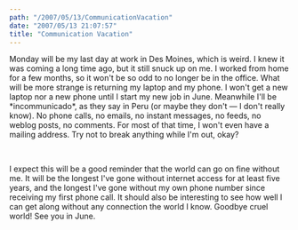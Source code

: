 ```yaml
---
path: "/2007/05/13/CommunicationVacation" 
date: "2007/05/13 21:07:57" 
title: "Communication Vacation" 
---
```

<p>Monday will be my last day at work in Des Moines, which is weird. I knew it was coming a long time ago, but it still snuck up on me. I worked from home for a few months, so it won't be so odd to no longer be in the office. What will be more strange is returning my laptop and my phone. I won't get a new laptop nor a new phone until I start my new job in June. Meanwhile I'll be *incommunicado*, as they say in Peru (or maybe they don't &#8212; I don't really know). No phone calls, no emails, no instant messages, no feeds, no weblog posts, no comments. For most of that time, I won't even have a mailing address. Try not to break anything while I'm out, okay?</p><br><p>I expect this will be a good reminder that the world can go on fine without me. It will be the longest I've gone without internet access for at least five years, and the longest I've gone without my own phone number since receiving my first phone call. It should also be interesting to see how well I can get along without any connection the world I know. Goodbye cruel world! See you in June.</p>